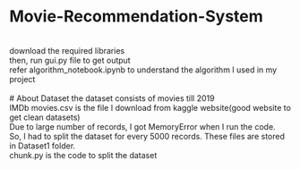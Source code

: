 # Movie-Recommendation-System
<br>
download the required libraries
<br>
then, run gui.py file to get output
<br>
refer algorithm_notebook.ipynb to understand the algorithm I used in my project
<br><br>
# About Dataset
the dataset consists of movies till 2019
<br>
IMDb movies.csv is the file I download from kaggle website(good website to get clean datasets)
<br>
Due to large number of records, I got MemoryError when I run the code.
<br>
So, I had to split the dataset for every 5000 records. These files are stored in Dataset1 folder.
<br>
chunk.py is the code to split the dataset
